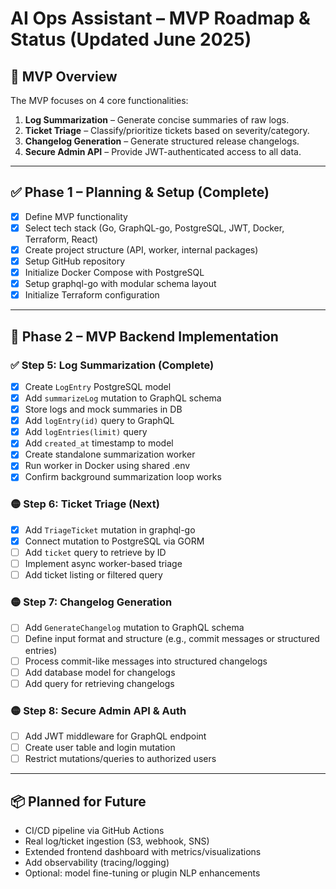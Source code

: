 # AI Ops Assistant – MVP Roadmap & Status (Updated June 2025)

## 📌 MVP Overview
The MVP focuses on 4 core functionalities:
1. **Log Summarization** – Generate concise summaries of raw logs.
2. **Ticket Triage** – Classify/prioritize tickets based on severity/category.
3. **Changelog Generation** – Generate structured release changelogs.
4. **Secure Admin API** – Provide JWT-authenticated access to all data.

---

## ✅ Phase 1 – Planning & Setup (Complete)
- [x] Define MVP functionality
- [x] Select tech stack (Go, GraphQL-go, PostgreSQL, JWT, Docker, Terraform, React)
- [x] Create project structure (API, worker, internal packages)
- [x] Setup GitHub repository
- [x] Initialize Docker Compose with PostgreSQL
- [x] Setup graphql-go with modular schema layout
- [x] Initialize Terraform configuration

---

## 🚀 Phase 2 – MVP Backend Implementation

### ✅ Step 5: Log Summarization (Complete)
- [x] Create `LogEntry` PostgreSQL model
- [x] Add `summarizeLog` mutation to GraphQL schema
- [x] Store logs and mock summaries in DB
- [x] Add `logEntry(id)` query to GraphQL
- [x] Add `logEntries(limit)` query
- [x] Add `created_at` timestamp to model
- [x] Create standalone summarization worker
- [x] Run worker in Docker using shared .env
- [x] Confirm background summarization loop works

### 🟡 Step 6: Ticket Triage (Next)
- [x] Add `TriageTicket` mutation in graphql-go
- [x] Connect mutation to PostgreSQL via GORM
- [ ] Add `ticket` query to retrieve by ID
- [ ] Implement async worker-based triage
- [ ] Add ticket listing or filtered query

### 🟡 Step 7: Changelog Generation
- [ ] Add `GenerateChangelog` mutation to GraphQL schema
- [ ] Define input format and structure (e.g., commit messages or structured entries)
- [ ] Process commit-like messages into structured changelogs
- [ ] Add database model for changelogs
- [ ] Add query for retrieving changelogs

### 🟡 Step 8: Secure Admin API & Auth
- [ ] Add JWT middleware for GraphQL endpoint
- [ ] Create user table and login mutation
- [ ] Restrict mutations/queries to authorized users

---

## 📦 Planned for Future
- CI/CD pipeline via GitHub Actions
- Real log/ticket ingestion (S3, webhook, SNS)
- Extended frontend dashboard with metrics/visualizations
- Add observability (tracing/logging)
- Optional: model fine-tuning or plugin NLP enhancements